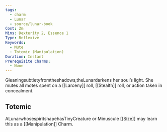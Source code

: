 ```yaml
---
tags:
  - charm
  - Lunar
  - source/lunar-book
Cost: 2m
Mins: Dexterity 2, Essence 1
Type: Reflexive
Keywords:
  - Mute
  - Totemic (Manipulation)
Duration: Instant
Prerequisite Charms:
  - None
---
```

Gleaningsubtletyfromtheshadows,theLunardarkens her soul’s light. She mutes all motes spent on a [[Larceny]] roll, [[Stealth]] roll, or action taken in concealment. 
## Totemic 

ALunarwhosespiritshapehasTinyCreature or Minuscule [[Size]] may learn this as a [[Manipulation]] Charm.